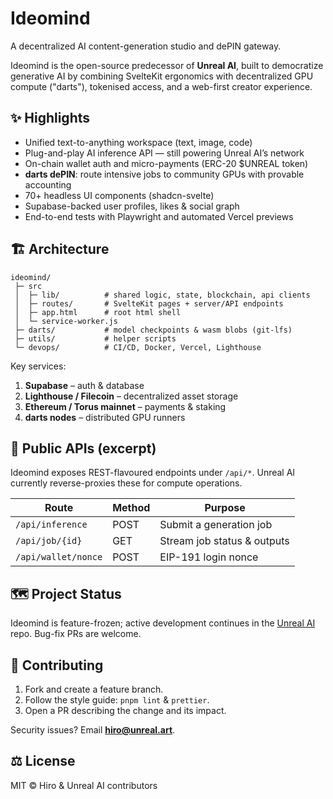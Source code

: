 # Ideomind

A decentralized AI content-generation studio and dePIN gateway.

Ideomind is the open-source predecessor of **Unreal AI**, built to democratize generative AI by combining SvelteKit ergonomics with decentralized GPU compute ("darts"), tokenised access, and a web-first creator experience.

## ✨ Highlights

- Unified text-to-anything workspace (text, image, code)
- Plug-and-play AI inference API — still powering Unreal AI’s network
- On-chain wallet auth and micro-payments (ERC-20 $UNREAL token)
- **darts dePIN**: route intensive jobs to community GPUs with provable accounting
- 70+ headless UI components (shadcn-svelte)
- Supabase-backed user profiles, likes & social graph
- End-to-end tests with Playwright and automated Vercel previews

## 🏗️ Architecture

```text
ideomind/
 ├─ src
 │  ├─ lib/          # shared logic, state, blockchain, api clients
 │  ├─ routes/       # SvelteKit pages + server/API endpoints
 │  ├─ app.html      # root html shell
 │  └─ service-worker.js
 ├─ darts/           # model checkpoints & wasm blobs (git-lfs)
 ├─ utils/           # helper scripts
 └─ devops/          # CI/CD, Docker, Vercel, Lighthouse
```

Key services:

1. **Supabase** – auth & database
2. **Lighthouse / Filecoin** – decentralized asset storage
3. **Ethereum / Torus mainnet** – payments & staking
4. **darts nodes** – distributed GPU runners

## 🔌 Public APIs (excerpt)

Ideomind exposes REST-flavoured endpoints under `/api/*`. Unreal AI currently reverse-proxies these for compute operations.

| Route               | Method | Purpose                     |
| ------------------- | ------ | --------------------------- |
| `/api/inference`    | POST   | Submit a generation job     |
| `/api/job/{id}`     | GET    | Stream job status & outputs |
| `/api/wallet/nonce` | POST   | EIP-191 login nonce         |

## 🗺️ Project Status

Ideomind is feature-frozen; active development continues in the [Unreal AI](https://github.com/unreal-art/v0) repo. Bug-fix PRs are welcome.

## 🤝 Contributing

1. Fork and create a feature branch.
2. Follow the style guide: `pnpm lint` & `prettier`.
3. Open a PR describing the change and its impact.

Security issues? Email **hiro@unreal.art**.

## ⚖️ License

MIT © Hiro & Unreal AI contributors
